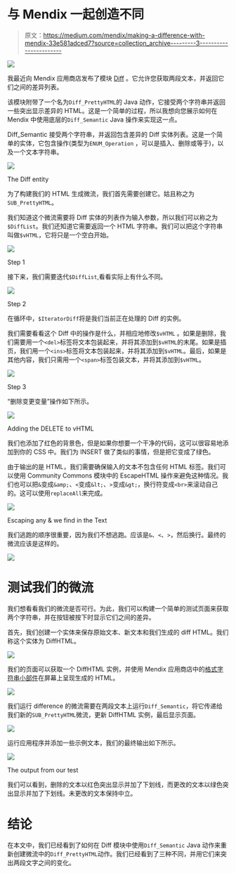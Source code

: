 # 与 Mendix 一起创造不同

> 原文：<https://medium.com/mendix/making-a-difference-with-mendix-33e581adced7?source=collection_archive---------3----------------------->

![](img/9fa9101438595c0980383330f9014cd6.png)

我最近向 Mendix 应用商店发布了模块 [Diff](https://appstore.mendix.com/link/app/113326/) 。它允许您获取两段文本，并返回它们之间的差异列表。

该模块附带了一个名为`Diff_PrettyHTML`的 Java 动作，它接受两个字符串并返回一些突出显示差异的 HTML。这是一个简单的过程，所以我想向您展示如何在 Mendix 中使用底层的`Diff_Semantic` Java 操作来实现这一点。

Diff_Semantic 接受两个字符串，并返回包含差异的 Diff 实体列表。这是一个简单的实体，它包含操作(类型为`ENUM_Operation` ，可以是插入、删除或等于)，以及一个文本字符串。

![](img/7f6340ba1a5b0ec359cd974c3d08164d.png)

The Diff entity

为了构建我们的 HTML 生成微流，我们首先需要创建它。姑且称之为`SUB_PrettyHTML`。

我们知道这个微流需要将 Diff 实体的列表作为输入参数，所以我们可以称之为`$DiffList`。我们还知道它需要返回一个 HTML 字符串。我们可以把这个字符串叫做`$vHTML`，它将只是一个空白开始。

![](img/b26c364a38c81b12bc183c1eb019a8d4.png)

Step 1

接下来，我们需要迭代`$DiffList`,看看实际上有什么不同。

![](img/049e72c8c08bfdb66eaccaf089bf7e7b.png)

Step 2

在循环中，`$IteratorDiff`将是我们当前正在处理的 Diff 的实例。

我们需要看看这个 Diff 中的操作是什么，并相应地修改`$vHTML` 。如果是删除，我们需要用一个`<del>`标签将文本包装起来，并将其添加到`$vHTML`的末尾。如果是插页，我们用一个`<ins>`标签将文本包装起来，并将其添加到`$vHTML`。最后，如果是其他内容，我们只需用一个`<span>`标签包装文本，并将其添加到`$vHTML`。

![](img/35c92409f84313b468b57863975b31d3.png)

Step 3

“删除变更变量”操作如下所示。

![](img/143197ec96f010b3b9549448d20267e3.png)

Adding the DELETE to vHTML

我们也添加了红色的背景色，但是如果你想要一个干净的代码，这可以很容易地添加到你的 CSS 中。我们为 INSERT 做了类似的事情，但是把它变成了绿色。

由于输出的是 HTML，我们需要确保输入的文本不包含任何 HTML 标签。我们可以使用 Community Commons 模块中的 EscapeHTML 操作来避免这种情况。我们也可以把`&`变成`&amp;`、`<`变成`&lt;`、`>`变成`&gt;`，换行符变成`<br>`来滚动自己的。这可以使用`replaceAll`来完成。

![](img/8772d53e706f2f68ab97bc5395702e06.png)

Escaping any & we find in the Text

我们逃跑的顺序很重要，因为我们不想逃跑。应该是`&`、`<`、`>`，然后换行。最终的微流应该是这样的。

![](img/0a74a4acadc5e862725b0111978ff8b4.png)

# 测试我们的微流

我们想看看我们的微流是否可行。为此，我们可以构建一个简单的测试页面来获取两个字符串，并在按钮被按下时显示它们之间的差异。

首先，我们创建一个实体来保存原始文本、新文本和我们生成的 diff HTML。我们称这个实体为 DiffHTML。

![](img/2583c2d44cb6b4b873880710359f89c2.png)

我们的页面可以获取一个 DiffHTML 实例，并使用 Mendix 应用商店中的[格式字符串小部件](https://appstore.mendix.com/link/app/264/)在屏幕上呈现生成的 HTML。

![](img/0b2494a6e917702b95a9af7a0ed9670f.png)

我们运行 difference 的微流需要在两段文本上运行`Diff_Semantic`，将它传递给我们新的`SUB_PrettyHTML`微流，更新 DiffHTML 实例，最后显示页面。

![](img/d557adea139dc221527f7532cb7a2525.png)

运行应用程序并添加一些示例文本，我们的最终输出如下所示。

![](img/f3e0fccae22698816cf96cae8fa9e52a.png)

The output from our test

我们可以看到，删除的文本以红色突出显示并加了下划线，而更改的文本以绿色突出显示并加了下划线。未更改的文本保持中立。

# 结论

在本文中，我们已经看到了如何在 Diff 模块中使用`Diff_Semantic` Java 动作来重新创建微流中的`Diff_PrettyHTML`动作。我们已经看到了三种不同，并用它们来突出两段文字之间的变化。